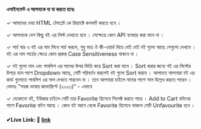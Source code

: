 #### এসাইনমেন্ট এ আপনাকে যা যা করতে হবেঃ

✓ আমাদের দেয়া HTML টেমপ্লেট কে রিয়্যাক্টে কনভার্ট করতে হবে ।

✓ আপনাকে বেশ কিছু বই এর লিস্ট দেখাতে হবে । সেক্ষেত্রে কোন API ব্যবহার করা যাবে না ।

✓ সার্চ বার এ বই এর নাম লিখে সার্চ করলে, শুধু মাত্র ঐ কী-ওয়ার্ড দিয়ে যেই যেই বই গুলো আছে সেগুলো দেখাবে । বই এর নাম সার্চের ক্ষেত্রে কোন প্রকার Case Sensitiveness থাকবে না ।

✓ বই গুলো নাম এবং পাবলিশ এর সালের উপর ভিত্তি করে Sort করা যাবে । Sort করার জন্যে বই এর লিস্টের উপরে ডান পাশে Dropdown আছে, সেটি পরিবর্তন করলেই বই গুলো Sort করবে । আপাতত আপনারা বই এর কার্ড গুলোতে পাবলিশ এর সাল দেখতে পারবেন না । তবে আপনারা চাইলে নামের পাশে সাল উল্লেখ করতে পারেন । যেমনঃ "সহজ ভাষায় জাভাস্ক্রিপ্ট (২০২৩)" - এভাবে

✓ যেকোনো বই, ইউজার চাইলে সেটি তার Favorite হিসেবে সিলেক্ট করতে পারে । Add to Cart বাটনের পাশে Favorite বাটন আছে । কোন বই আগে থেকে Favorite হিসেবে থাকলে সেটি Unfavourite হবে ।

#### ✔Live Link: 🎈 <a href="https://65b47d1661304e574872f3bb--starlit-kangaroo-184d97.netlify.app/" target="_blank">link</a>
